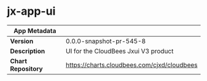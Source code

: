 # jx-app-ui

|App Metadata||
|---|---|
| **Version** | 0.0.0-snapshot-pr-545-8 |
| **Description** | UI for the CloudBees Jxui V3 product |
| **Chart Repository** | https://charts.cloudbees.com/cjxd/cloudbees |
